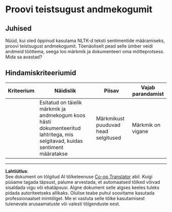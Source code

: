<!--
CO_OP_TRANSLATOR_METADATA:
{
  "original_hash": "daf144daa552da6a7d442aff6f3e77d8",
  "translation_date": "2025-10-11T11:33:32+00:00",
  "source_file": "6-NLP/5-Hotel-Reviews-2/assignment.md",
  "language_code": "et"
}
-->
# Proovi teistsugust andmekogumit

## Juhised

Nüüd, kui oled õppinud kasutama NLTK-d teksti sentimentide määramiseks, proovi teistsugust andmekogumit. Tõenäoliselt pead selle ümber veidi andmeid töötlema, seega loo märkmik ja dokumenteeri oma mõtteprotsess. Mida sa avastad?

## Hindamiskriteeriumid

| Kriteerium | Näidislik                                                                                                       | Piisav                                   | Vajab parandamist     |
| ---------- | ---------------------------------------------------------------------------------------------------------------- | ---------------------------------------- | --------------------- |
|            | Esitatud on täielik märkmik ja andmekogum koos hästi dokumenteeritud lahtritega, mis selgitavad, kuidas sentiment määratakse | Märkmikust puuduvad head selgitused      | Märkmik on vigane     |

---

**Lahtiütlus**:  
See dokument on tõlgitud AI tõlketeenuse [Co-op Translator](https://github.com/Azure/co-op-translator) abil. Kuigi püüame tagada täpsust, palume arvestada, et automaatsed tõlked võivad sisaldada vigu või ebatäpsusi. Algne dokument selle algses keeles tuleks pidada autoriteetseks allikaks. Olulise teabe puhul soovitame kasutada professionaalset inimtõlget. Me ei vastuta selle tõlke kasutamisest tulenevate arusaamatuste või valesti tõlgenduste eest.